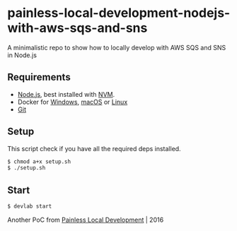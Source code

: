 # painless-local-development-nodejs-with-aws-sqs-and-sns

A minimalistic repo to show how to locally develop with AWS SQS and SNS in Node.js

## Requirements

* [Node.js](https://nodejs.org/es/), best installed with [NVM](https://github.com/creationix/nvm).
* Docker for [Windows](https://docs.docker.com/docker-for-windows), [macOS](https://docs.docker.com/docker-for-mac) or [Linux](https://docs.docker.com/engine/installation/linux)
* [Git](https://git-scm.com/book/en/v2/Getting-Started-Installing-Git)

## Setup

This script check if you have all the required deps installed.

````bash
$ chmod a+x setup.sh
$ ./setup.sh
````

## Start

````bash
$ devlab start
````

Another PoC from [Painless Local Development](https://github.com/painless-local-development) | 2016
